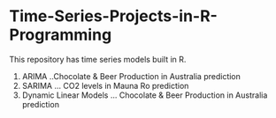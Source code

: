 # Time-Series-Projects-in-R-Programming
This repository has time series models built in R.
1. ARIMA ..Chocolate & Beer Production in Australia prediction
2. SARIMA ... CO2 levels in Mauna Ro prediction
3. Dynamic Linear Models ... Chocolate & Beer Production in Australia prediction
